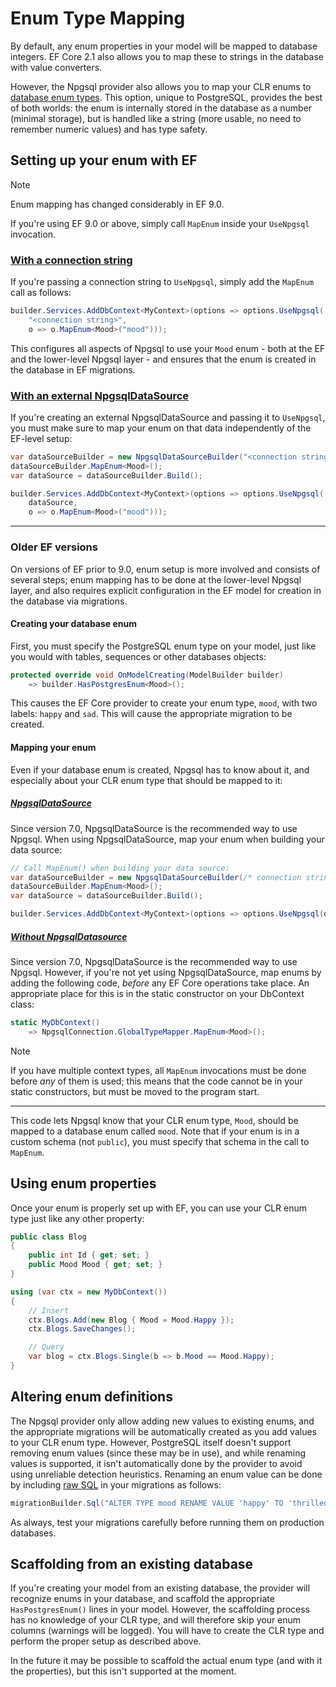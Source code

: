 # Enum Type Mapping

By default, any enum properties in your model will be mapped to database integers. EF Core 2.1 also allows you to map these to strings in the database with value converters.

However, the Npgsql provider also allows you to map your CLR enums to [database enum types](https://www.postgresql.org/docs/current/static/datatype-enum.html). This option, unique to PostgreSQL, provides the best of both worlds: the enum is internally stored in the database as a number (minimal storage), but is handled like a string (more usable, no need to remember numeric values) and has type safety.

## Setting up your enum with EF

> [!NOTE]
> Enum mapping has changed considerably in EF 9.0.

If you're using EF 9.0 or above, simply call `MapEnum` inside your `UseNpgsql` invocation.

### [With a connection string](#tab/with-connection-string)

If you're passing a connection string to `UseNpgsql`, simply add the `MapEnum` call as follows:

```csharp
builder.Services.AddDbContext<MyContext>(options => options.UseNpgsql(
    "<connection string>",
    o => o.MapEnum<Mood>("mood")));
```

This configures all aspects of Npgsql to use your `Mood` enum - both at the EF and the lower-level Npgsql layer - and ensures that the enum is created in the database in EF migrations.

### [With an external NpgsqlDataSource](#tab/with-external-datasource)

If you're creating an external NpgsqlDataSource and passing it to `UseNpgsql`, you must make sure to map your enum on that data independently of the EF-level setup:

```csharp
var dataSourceBuilder = new NpgsqlDataSourceBuilder("<connection string>");
dataSourceBuilder.MapEnum<Mood>();
var dataSource = dataSourceBuilder.Build();

builder.Services.AddDbContext<MyContext>(options => options.UseNpgsql(
    dataSource,
    o => o.MapEnum<Mood>("mood")));
```

***

### Older EF versions

On versions of EF prior to 9.0, enum setup is more involved and consists of several steps; enum mapping has to be done at the lower-level Npgsql layer, and also requires explicit configuration in the EF model for creation in the database via migrations.

#### Creating your database enum

First, you must specify the PostgreSQL enum type on your model, just like you would with tables, sequences or other databases objects:

```csharp
protected override void OnModelCreating(ModelBuilder builder)
    => builder.HasPostgresEnum<Mood>();
```

This causes the EF Core provider to create your enum type, `mood`, with two labels: `happy` and `sad`. This will cause the appropriate migration to be created.

#### Mapping your enum

Even if your database enum is created, Npgsql has to know about it, and especially about your CLR enum type that should be mapped to it:

##### [NpgsqlDataSource](#tab/with-datasource)

Since version 7.0, NpgsqlDataSource is the recommended way to use Npgsql. When using NpgsqlDataSource, map your enum when building your data source:

```csharp
// Call MapEnum() when building your data source:
var dataSourceBuilder = new NpgsqlDataSourceBuilder(/* connection string */);
dataSourceBuilder.MapEnum<Mood>();
var dataSource = dataSourceBuilder.Build();

builder.Services.AddDbContext<MyContext>(options => options.UseNpgsql(dataSource));
```

##### [Without NpgsqlDatasource](#tab/without-datasource)

Since version 7.0, NpgsqlDataSource is the recommended way to use Npgsql. However, if you're not yet using NpgsqlDataSource, map enums by adding the following code, *before* any EF Core operations take place. An appropriate place for this is in the static constructor on your DbContext class:

```csharp
static MyDbContext()
    => NpgsqlConnection.GlobalTypeMapper.MapEnum<Mood>();
```

> [!NOTE]
> If you have multiple context types, all `MapEnum` invocations must be done before *any* of them is used; this means that the code cannot be in your static constructors, but must be moved to the program start.

***

This code lets Npgsql know that your CLR enum type, `Mood`, should be mapped to a database enum called `mood`. Note that if your enum is in a custom schema (not `public`), you must specify that schema in the call to `MapEnum`.

## Using enum properties

Once your enum is properly set up with EF, you can use your CLR enum type just like any other property:

```csharp
public class Blog
{
    public int Id { get; set; }
    public Mood Mood { get; set; }
}

using (var ctx = new MyDbContext())
{
    // Insert
    ctx.Blogs.Add(new Blog { Mood = Mood.Happy });
    ctx.Blogs.SaveChanges();

    // Query
    var blog = ctx.Blogs.Single(b => b.Mood == Mood.Happy);
}
```

## Altering enum definitions

The Npgsql provider only allow adding new values to existing enums, and the appropriate migrations will be automatically created as you add values to your CLR enum type. However, PostgreSQL itself doesn't support removing enum values (since these may be in use), and while renaming values is supported, it isn't automatically done by the provider to avoid using unreliable detection heuristics. Renaming an enum value can be done by including [raw SQL](https://docs.microsoft.com/en-us/ef/core/managing-schemas/migrations/managing?tabs=dotnet-core-cli#arbitrary-changes-via-raw-sql) in your migrations as follows:

```csharp
migrationBuilder.Sql("ALTER TYPE mood RENAME VALUE 'happy' TO 'thrilled';");
```
  
As always, test your migrations carefully before running them on production databases.

## Scaffolding from an existing database

If you're creating your model from an existing database, the provider will recognize enums in your database, and scaffold the appropriate `HasPostgresEnum()` lines in your model. However, the scaffolding process has no knowledge of your CLR type, and will therefore skip your enum columns (warnings will be logged). You will have to create the CLR type and perform the proper setup as described above.

In the future it may be possible to scaffold the actual enum type (and with it the properties), but this isn't supported at the moment.
